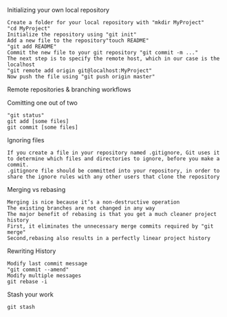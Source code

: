 Initializing your own local repository
    
    Create a folder for your local repository with "mkdir MyProject"
    "cd MyProject"
    Initialize the repository using "git init"
    Add a new file to the repository"touch README"
    "git add README"
    Commit the new file to your git repository "git commit -m ..."
    The next step is to specify the remote host, which in our case is the localhost
    "git remote add origin git@localhost:MyProject"
    Now push the file using "git push origin master"

    



    
Remote repositories & branching workflows
        
        
        
        
        
        

    


 
    
Comitting one out of two

    "git status"
    git add [some files]
    git commit [some files]

    


 
    
Ignoring files
    
    If you create a file in your repository named .gitignore, Git uses it to determine which files and directories to ignore, before you make a commit.
    .gitignore file should be committed into your repository, in order to share the ignore rules with any other users that clone the repository
    



 
    
Merging vs rebasing
    
    Merging is nice because it’s a non-destructive operation
    The existing branches are not changed in any way
    The major benefit of rebasing is that you get a much cleaner project history
    First, it eliminates the unnecessary merge commits required by "git merge"
    Second,rebasing also results in a perfectly linear project history
    



 
    
Rewriting History

    Modify last commit message
    "git commit --amend"
    Modify multiple messages
    git rebase -i
            
    



 
    
Stash your work

    git stash
    


